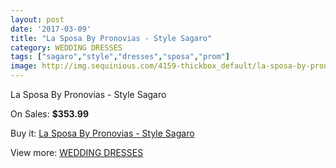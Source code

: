 ```yaml
---
layout: post
date: '2017-03-09'
title: "La Sposa By Pronovias - Style Sagaro"
category: WEDDING DRESSES
tags: ["sagaro","style","dresses","sposa","prom"]
image: http://img.sequinious.com/4159-thickbox_default/la-sposa-by-pronovias-style-sagaro.jpg
---
```

La Sposa By Pronovias - Style Sagaro

On Sales: **$353.99**
<a href="https://www.sequinious.com/wedding-dresses/1673-la-sposa-by-pronovias-style-sagaro.html"><amp-img layout="responsive" width="600" height="600" src="//img.sequinious.com/4159-thickbox_default/la-sposa-by-pronovias-style-sagaro.jpg" alt="La Sposa By Pronovias - Style Sagaro 0" /></a>
<a href="https://www.sequinious.com/wedding-dresses/1673-la-sposa-by-pronovias-style-sagaro.html"><amp-img layout="responsive" width="600" height="600" src="//img.sequinious.com/4161-thickbox_default/la-sposa-by-pronovias-style-sagaro.jpg" alt="La Sposa By Pronovias - Style Sagaro 1" /></a>
<a href="https://www.sequinious.com/wedding-dresses/1673-la-sposa-by-pronovias-style-sagaro.html"><amp-img layout="responsive" width="600" height="600" src="//img.sequinious.com/4160-thickbox_default/la-sposa-by-pronovias-style-sagaro.jpg" alt="La Sposa By Pronovias - Style Sagaro 2" /></a>

Buy it: [La Sposa By Pronovias - Style Sagaro](https://www.sequinious.com/wedding-dresses/1673-la-sposa-by-pronovias-style-sagaro.html "La Sposa By Pronovias - Style Sagaro")

View more: [WEDDING DRESSES](https://www.sequinious.com/2-wedding-dresses "WEDDING DRESSES")
